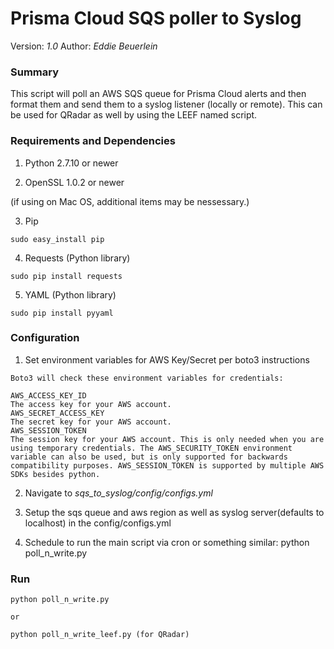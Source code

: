 # Prisma Cloud SQS poller to Syslog 

Version: *1.0*
Author: *Eddie Beuerlein*

### Summary
This script will poll an AWS SQS queue for Prisma Cloud alerts and then format them and send them to a syslog listener (locally or remote). This can be used for QRadar as well by using the LEEF named script.

### Requirements and Dependencies

1. Python 2.7.10 or newer

2. OpenSSL 1.0.2 or newer

(if using on Mac OS, additional items may be nessessary.)

3. Pip

```sudo easy_install pip```

4. Requests (Python library)

```sudo pip install requests```

5. YAML (Python library)

```sudo pip install pyyaml```

### Configuration

1. Set environment variables for AWS Key/Secret per boto3 instructions
```
Boto3 will check these environment variables for credentials:

AWS_ACCESS_KEY_ID
The access key for your AWS account.
AWS_SECRET_ACCESS_KEY
The secret key for your AWS account.
AWS_SESSION_TOKEN
The session key for your AWS account. This is only needed when you are using temporary credentials. The AWS_SECURITY_TOKEN environment variable can also be used, but is only supported for backwards compatibility purposes. AWS_SESSION_TOKEN is supported by multiple AWS SDKs besides python.
```
2. Navigate to *sqs_to_syslog/config/configs.yml*

3. Setup the sqs queue and aws region as well as syslog server(defaults to localhost) in the config/configs.yml

4. Schedule to run the main script via cron or something similar: python poll_n_write.py

### Run

```
python poll_n_write.py

or

python poll_n_write_leef.py (for QRadar)

```
